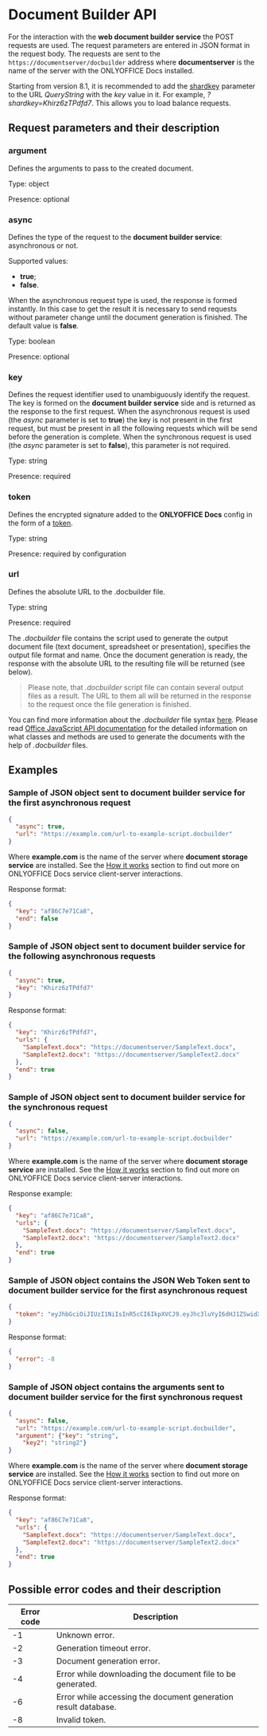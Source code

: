 # Document Builder API

For the interaction with the **web document builder service** the POST requests are used. The request parameters are entered in JSON format in the request body. The requests are sent to the `https://documentserver/docbuilder` address where **documentserver** is the name of the server with the ONLYOFFICE Docs installed.

Starting from version 8.1, it is recommended to add the [shardkey](../get-started/how-it-works/how-it-works.md#shard-key) parameter to the URL *QueryString* with the *key* value in it. For example, *?shardkey=Khirz6zTPdfd7*. This allows you to load balance requests.

## Request parameters and their description

### argument

Defines the arguments to pass to the created document.

Type: object

Presence: optional

### async

Defines the type of the request to the **document builder service**: asynchronous or not.

Supported values:

- **true**;
- **false**.

When the asynchronous request type is used, the response is formed instantly. In this case to get the result it is necessary to send requests without parameter change until the document generation is finished. The default value is **false**.

Type: boolean

Presence: optional

### key

Defines the request identifier used to unambiguously identify the request. The key is formed on the **document builder service** side and is returned as the response to the first request. When the asynchronous request is used (the *async* parameter is set to **true**) the key is not present in the first request, but must be present in all the following requests which will be send before the generation is complete. When the synchronous request is used (the *async* parameter is set to **false**), this parameter is not required.

Type: string

Presence: required

### token

Defines the encrypted signature added to the **ONLYOFFICE Docs** config in the form of a [token](./signature/request/token-in-body.md#request-to-document-builder-service).

Type: string

Presence: required by configuration

### url

Defines the absolute URL to the .docbuilder file.

Type: string

Presence: required

The *.docbuilder* file contains the script used to generate the output document file (text document, spreadsheet or presentation), specifies the output file format and name. Once the document generation is ready, the response with the absolute URL to the resulting file will be returned (see below).

> Please note, that *.docbuilder* script file can contain several output files as a result. The URL to them all will be returned in the response to the request once the file generation is finished.

You can find more information about the *.docbuilder* file syntax [here](../../document-builder/builder-app/using-docbuilder-file.md). Please read [Office JavaScript API documentation](../../office-api/get-started/overview.md) for the detailed information on what classes and methods are used to generate the documents with the help of *.docbuilder* files.

## Examples

### Sample of JSON object sent to **document builder service** for the first asynchronous request

``` json
{
  "async": true,
  "url": "https://example.com/url-to-example-script.docbuilder"
}
```

Where **example.com** is the name of the server where **document storage service** are installed. See the [How it works](../get-started/how-it-works/how-it-works.md) section to find out more on ONLYOFFICE Docs service client-server interactions.

Response format:

``` json
{
  "key": "af86C7e71Ca8",
  "end": false
}
```

### Sample of JSON object sent to **document builder service** for the following asynchronous requests

``` json
{
  "async": true,
  "key": "Khirz6zTPdfd7"
}
```

Response format:

``` json
{
  "key": "Khirz6zTPdfd7",
  "urls": {
    "SampleText.docx": "https://documentserver/SampleText.docx",
    "SampleText2.docx": "https://documentserver/SampleText2.docx"
  },
  "end": true
}
```

### Sample of JSON object sent to **document builder service** for the synchronous request

``` json
{
  "async": false,
  "url": "https://example.com/url-to-example-script.docbuilder"
}
```

Where **example.com** is the name of the server where **document storage service** are installed. See the [How it works](../get-started/how-it-works/how-it-works.md) section to find out more on ONLYOFFICE Docs service client-server interactions.

Response example:

``` json
{
  "key": "af86C7e71Ca8",
  "urls": {
    "SampleText.docx": "https://documentserver/SampleText.docx",
    "SampleText2.docx": "https://documentserver/SampleText2.docx"
  },
  "end": true
}
```

### Sample of JSON object contains the JSON Web Token sent to **document builder service** for the first asynchronous request

``` json
{
  "token": "eyJhbGciOiJIUzI1NiIsInR5cCI6IkpXVCJ9.eyJhc3luYyI6dHJ1ZSwidXJsIjoiaHR0cHM6Ly9leGFtcGxlLmNvbS91cmwtdG8tZXhhbXBsZS1zY3JpcHQuZG9jYnVpbGRlciJ9.dzoTbRzSMa95Fpg34CjnF3ZUPdGA2CnBedFL_qOOxAs"
}
```

Response format:

``` json
{
  "error": -8
}
```

### Sample of JSON object contains the arguments sent to **document builder service** for the first synchronous request

``` json
{
  "async": false,
  "url": "https://example.com/url-to-example-script.docbuilder",
  "argument": {"key": "string",
    "key2": "string2"}
}
```

Where **example.com** is the name of the server where **document storage service** are installed. See the [How it works](../get-started/how-it-works/how-it-works.md) section to find out more on ONLYOFFICE Docs service client-server interactions.

Response format:

``` json
{
  "key": "af86C7e71Ca8",
  "urls": {
    "SampleText.docx": "https://documentserver/SampleText.docx",
    "SampleText2.docx": "https://documentserver/SampleText2.docx"
  },
  "end": true
}
```

## Possible error codes and their description

| Error code | Description                                                    |
| ---------- | -------------------------------------------------------------- |
| -1         | Unknown error.                                                 |
| -2         | Generation timeout error.                                      |
| -3         | Document generation error.                                     |
| -4         | Error while downloading the document file to be generated.     |
| -6         | Error while accessing the document generation result database. |
| -8         | Invalid token.                                                 |
